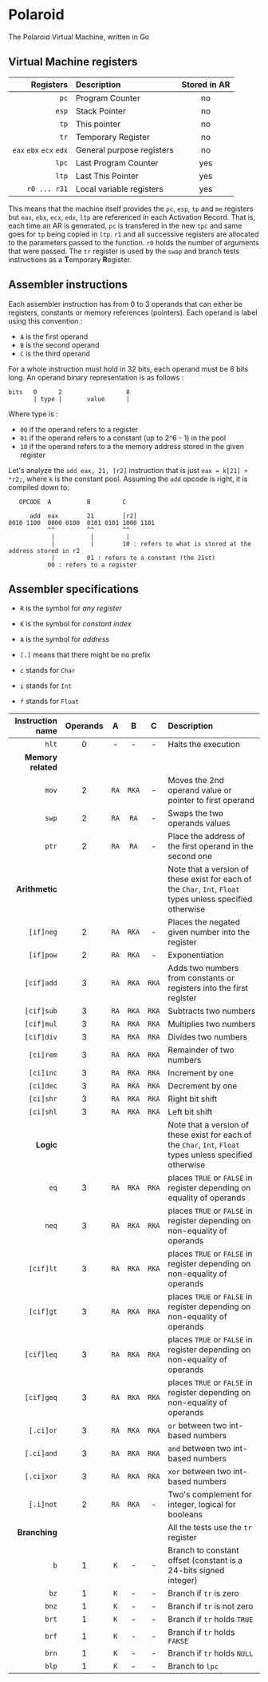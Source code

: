 # Polaroid

The Polaroid Virtual Machine, written in Go

## Virtual Machine registers

| Registers | Description | Stored in AR |
|----------:|:---|:---:|
| `pc`      |  Program Counter | no |
| `esp`     |  Stack Pointer | no |
| `tp`      |  This pointer | no |
| `tr`      | Temporary Register | no |
| `eax` `ebx` `ecx` `edx` | General purpose registers | no |
| `lpc` | Last Program Counter | yes |
| `ltp` |  Last This Pointer | yes |
| `r0 ... r31` | Local variable registers | yes |

This means that the machine itself provides the `pc`, `esp`, `tp` and `me` registers
but `eax`, `ebx`, `ecx`, `edx`, `ltp` are referenced in each Activation Record.
That is, each time an AR is generated, `pc` is transfered in the new `tpc` and same
goes for `tp` being copied in `ltp`. `r1` and all successive registers are allocated to
the parameters passed to the function. `r0` holds the number of arguments that were passed.
The `tr` register is used by the `swap` and branch tests instructions as a **T**emporary **R**egister.

## Assembler instructions

Each assembler instruction has from 0 to 3 operands that can either be registers, constants
or memory references (pointers). Each operand is label using this convention :

* `A` is the first operand
* `B` is the second operand
* `C` is the third operand

For a whole instruction must hold in 32 bits, each operand must be 8 bits long. An operand binary representation is as follows :

```
bits   0      2                  8
       | type |       value      |
```

Where type is :

* `00` if the operand refers to a register
* `01` if the operand refers to a constant (up to 2^6 - 1) in the pool
* `10` if the operand refers to a the memory address stored in the given register

Let's analyze the `add eax, 21, [r2]` instruction that is just `eax = k[21] + *r2;`, where `k` is the constant pool.
Assuming the `add` opcode is right, it is compiled down to:

```
   OPCODE  A          B         C 

      add  eax        21        [r2]
0010 1100  0000 0100  0101 0101 1000 1101
           ^^         ^^        ^^
            |          |         |
            |          |        10 : refers to what is stored at the address stored in r2
            |         01 : refers to a constant (the 21st)
           00 : refers to a register
```

## Assembler specifications

* `R` is the symbol for _any register_
* `K` is the symbol for _constant index_
* `A` is the symbol for _address_


* `[.]` means that there might be no prefix
* `c` stands for `Char`
* `i` stands for `Int`
* `f` stands for `Float` 

| Instruction  name | Operands | A | B | C | Description |
|------------------:|:---:|:-----:|:-----:|:-----:|:---|
| `hlt`             |   0 | -     | -     | -     | Halts the execution |
| **Memory related**|     |       |       |       ||
| `mov`             |   2 | `RA`  | `RKA` | -     | Moves the 2nd operand value or pointer to first operand |
| `swp`             |   2 | `RA`  | `RA`  | -     | Swaps the two operands values |
| `ptr`             |   2 | `RA`  | `RA`  | -     | Place the address of the first operand in the second one |
| **Arithmetic**    |     |       |       |       | Note that a version of these exist for each of the `Char`, `Int`, `Float` types unless specified otherwise |
| `[if]neg`         |   2 | `RA`  | `RKA` | -     | Places the negated given number into the register |
| `[if]pow`         |   2 | `RA`  | `RKA` | -     | Exponentiation |
| `[cif]add`        |   3 | `RA`  | `RKA` | `RKA` | Adds two numbers from constants or registers into the first register |
| `[cif]sub`        |   3 | `RA`  | `RKA` | `RKA` | Subtracts two numbers |
| `[cif]mul`        |   3 | `RA`  | `RKA` | `RKA` | Multiplies two numbers |
| `[cif]div`        |   3 | `RA`  | `RKA` | `RKA` | Divides two numbers |
| `[ci]rem`         |   3 | `RA`  | `RKA` | `RKA` | Remainder of two numbers |
| `[ci]inc`         |   3 | `RA`  | `RKA` | `RKA` | Increment by one |
| `[ci]dec`         |   3 | `RA`  | `RKA` | `RKA` | Decrement by one |
| `[ci]shr`         |   3 | `RA`  | `RKA` | `RKA` | Right bit shift |
| `[ci]shl`         |   3 | `RA`  | `RKA` | `RKA` | Left bit shift |
| **Logic**         |     |       |       |       | Note that a version of these exist for each of the `Char`, `Int`, `Float` types unless specified otherwise |
| `eq`              |   3 | `RA`  | `RKA` | `RKA` | places `TRUE` or `FALSE` in register depending on equality of operands |
| `neq`             |   3 | `RA`  | `RKA` | `RKA` | places `TRUE` or `FALSE` in register depending on non-equality of operands |
| `[cif]lt`         |   3 | `RA`  | `RKA` | `RKA` | places `TRUE` or `FALSE` in register depending on non-equality of operands |
| `[cif]gt`         |   3 | `RA`  | `RKA` | `RKA` | places `TRUE` or `FALSE` in register depending on non-equality of operands |
| `[cif]leq`        |   3 | `RA`  | `RKA` | `RKA` | places `TRUE` or `FALSE` in register depending on non-equality of operands |
| `[cif]geq`        |   3 | `RA`  | `RKA` | `RKA` | places `TRUE` or `FALSE` in register depending on non-equality of operands |
| `[.ci]or`         |   3 | `RA`  | `RKA` | `RKA` | `or` between two int-based numbers |
| `[.ci]and`        |   3 | `RA`  | `RKA` | `RKA` | `and` between two int-based numbers |
| `[.ci]xor`        |   3 | `RA`  | `RKA` | `RKA` | `xor` between two int-based numbers |
| `[.i]not`         |   2 | `RA`  | `RKA` | -     | Two's complement for integer, logical for booleans |
| **Branching**     |     |       |       |       | All the tests use the `tr` register |
| `b`               |   1 | `K`   | -     | -     | Branch to constant offset (constant is a 24-bits signed integer) |
| `bz`              |   1 | `K`   | -     | -     | Branch if `tr` is zero |
| `bnz`             |   1 | `K`   | -     | -     | Branch if `tr` is not zero |
| `brt`             |   1 | `K`   | -     | -     | Branch if `tr` holds `TRUE` |
| `brf`             |   1 | `K`   | -     | -     | Branch if `tr` holds `FAKSE`|
| `brn`             |   1 | `K`   | -     | -     | Branch if `tr` holds `NULL` |
| `blp`             |   1 | `K`   | -     | -     | Branch to `lpc` |
